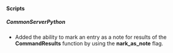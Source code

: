 
#### Scripts
##### CommonServerPython
- Added the ability to mark an entry as a note for results of the **CommandResults** function by using the **nark_as_note** flag.